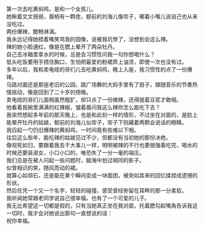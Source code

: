 第一次去吃黄焖鸡，是和一个女孩儿。  
她瞅着文文弱弱，眉梢有一颗痣，额前的刘海儿像帘子，嘟着小嘴儿说自己也从来没吃过。  
两份爆辣，酣畅淋漓。  
我永远记得她捂着嘴笑骂我的囧像，说被我坑惨了，没想到会这么辣。  
辣的她小脸通红，像是在腮上晕开了两朵牡丹。  
自己去冰箱里拿水的时候，总是会习惯性问我一句你想喝什么？  
低头吃饭要用手捂住胸口，生怕把最爱的粉裙弄上油渍，即使一次也没有过。  
多年以后，我和卖电缆的哥们儿去吃黄焖鸡，晚上入座，我习惯性的点了一份爆辣。  
马路对面还是那座老旧的公园，跳广场舞的大妈手里有了扇子，跟随音乐的节奏热情摇动，像是回到了二十岁的傍晚。  
卖电缆的哥们儿面相虽然粗犷，却只点了一份微辣，还得就着豆浆才敢咽。  
他看着我碗里满满的红辣椒，皱着眉问我这么辣你怎么能吃下去？  
我突然想起多年前的那天晚上，也是和此刻一样的情形，不过坐在对面的，是脸上能晕开牡丹的姑娘，额前的刘海儿似帘子，帘子下则藏着两颗会说话的眼睛。  
我舀起一勺仍旧爆辣的黄焖鸡，一时间竟有些难以下咽。  
往后这么些年，能吃辣的姑娘见过不少，但都没有当初她的那份决绝。  
像视死如归，要跟着我去干大事儿一样，明明被辣的不行也要倔强着吃完，喝水的时候还要装淑女，小口小口的，唯恐失了一分一毫的端庄。  
我们总是在被人问起一些问题时，脑海中划过相同的影子。  
似曾相识的笑，随风而动的裙。  
就算心如顽石，还是能在某个瞬间变成一块面团，被突如其来的回忆揉捏成遗憾的形状。  
然后任凭一个又一个名字，轻轻的碰撞，感受曾经弥留在耳畔的那一分柔软。  
我听闻她常跟老同学说自己很幸福，也有了一个可爱的儿子。  
我无比希望这一切都是假的，只有当她真正坐在我对面，托着腮勾起嘴角告诉我这一切时，我才会对她说出那句一直想说的话：  
祝你幸福。